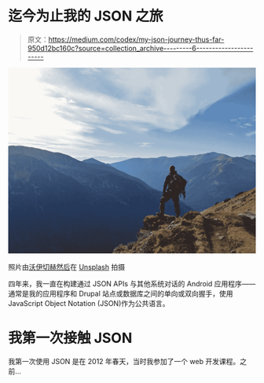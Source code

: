 # 迄今为止我的 JSON 之旅

> 原文：<https://medium.com/codex/my-json-journey-thus-far-950d12bc160c?source=collection_archive---------6----------------------->

![](img/e8c02a9ff0e0eb29ef12d0114d0f8dcb.png)

照片由[沃伊切赫然后](https://unsplash.com/@wthen?utm_source=unsplash&utm_medium=referral&utm_content=creditCopyText)在 [Unsplash](https://unsplash.com/s/photos/adventure?utm_source=unsplash&utm_medium=referral&utm_content=creditCopyText) 拍摄

四年来，我一直在构建通过 JSON APIs 与其他系统对话的 Android 应用程序——通常是我的应用程序和 Drupal 站点或数据库之间的单向或双向握手，使用 JavaScript Object Notation (JSON)作为公共语言。

# 我第一次接触 JSON

我第一次使用 JSON 是在 2012 年春天，当时我参加了一个 web 开发课程。之前…